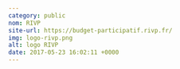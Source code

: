 ```yaml
---
category: public
nom: RIVP
site-url: https://budget-participatif.rivp.fr/
img: logo-rivp.png
alt: logo RIVP
date: 2017-05-23 16:02:11 +0000
---
```

